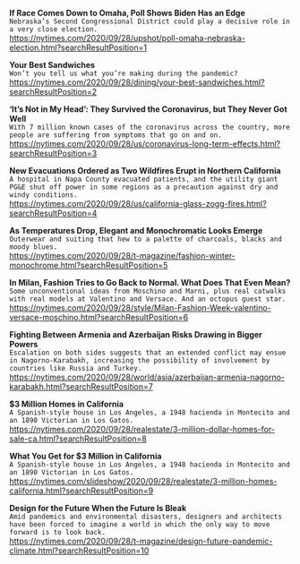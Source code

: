 **If Race Comes Down to Omaha, Poll Shows Biden Has an Edge**\
`Nebraska’s Second Congressional District could play a decisive role in a very close election.`\
https://nytimes.com/2020/09/28/upshot/poll-omaha-nebraska-election.html?searchResultPosition=1

**Your Best Sandwiches**\
`Won’t you tell us what you’re making during the pandemic?`\
https://nytimes.com/2020/09/28/dining/your-best-sandwiches.html?searchResultPosition=2

**‘It’s Not in My Head’: They Survived the Coronavirus, but They Never Got Well**\
`With 7 million known cases of the coronavirus across the country, more people are suffering from symptoms that go on and on.`\
https://nytimes.com/2020/09/28/us/coronavirus-long-term-effects.html?searchResultPosition=3

**New Evacuations Ordered as Two Wildfires Erupt in Northern California**\
`A hospital in Napa County evacuated patients, and the utility giant PG&E shut off power in some regions as a precaution against dry and windy conditions.`\
https://nytimes.com/2020/09/28/us/california-glass-zogg-fires.html?searchResultPosition=4

**As Temperatures Drop, Elegant and Monochromatic Looks Emerge**\
`Outerwear and suiting that hew to a palette of charcoals, blacks and moody blues.`\
https://nytimes.com/2020/09/28/t-magazine/fashion-winter-monochrome.html?searchResultPosition=5

**In Milan, Fashion Tries to Go Back to Normal. What Does That Even Mean?**\
`Some unconventional ideas from Moschino and Marni, plus real catwalks with real models at Valentino and Versace. And an octopus guest star.`\
https://nytimes.com/2020/09/28/style/Milan-Fashion-Week-valentino-versace-moschino.html?searchResultPosition=6

**Fighting Between Armenia and Azerbaijan Risks Drawing in Bigger Powers**\
`Escalation on both sides suggests that an extended conflict may ensue in Nagorno-Karabakh, increasing the possibility of involvement by countries like Russia and Turkey.`\
https://nytimes.com/2020/09/28/world/asia/azerbaijan-armenia-nagorno-karabakh.html?searchResultPosition=7

**$3 Million Homes in California**\
`A Spanish-style house in Los Angeles, a 1948 hacienda in Montecito and an 1890 Victorian in Los Gatos.`\
https://nytimes.com/2020/09/28/realestate/3-million-dollar-homes-for-sale-ca.html?searchResultPosition=8

**What You Get for $3 Million in California**\
`A Spanish-style house in Los Angeles, a 1948 hacienda in Montecito and an 1890 Victorian in Los Gatos.`\
https://nytimes.com/slideshow/2020/09/28/realestate/3-million-homes-california.html?searchResultPosition=9

**Design for the Future When the Future Is Bleak**\
`Amid pandemics and environmental disasters, designers and architects have been forced to imagine a world in which the only way to move forward is to look back.`\
https://nytimes.com/2020/09/28/t-magazine/design-future-pandemic-climate.html?searchResultPosition=10

